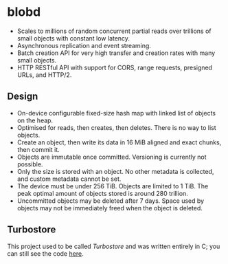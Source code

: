 # blobd

- Scales to millions of random concurrent partial reads over trillions of small objects with constant low latency.
- Asynchronous replication and event streaming.
- Batch creation API for very high transfer and creation rates with many small objects.
- HTTP RESTful API with support for CORS, range requests, presigned URLs, and HTTP/2.

## Design

- On-device configurable fixed-size hash map with linked list of objects on the heap.
- Optimised for reads, then creates, then deletes. There is no way to list objects.
- Create an object, then write its data in 16 MiB aligned and exact chunks, then commit it.
- Objects are immutable once committed. Versioning is currently not possible.
- Only the size is stored with an object. No other metadata is collected, and custom metadata cannot be set.
- The device must be under 256 TiB. Objects are limited to 1 TiB. The peak optimal amount of objects stored is around 280 trillion.
- Uncommitted objects may be deleted after 7 days. Space used by objects may not be immediately freed when the object is deleted.

## Turbostore

This project used to be called *Turbostore* and was written entirely in C; you can still see the code [here](https://github.com/wilsonzlin/blobd/tree/ffb637ae4e4e91602ec04cf2fb2b50aafa116876).
